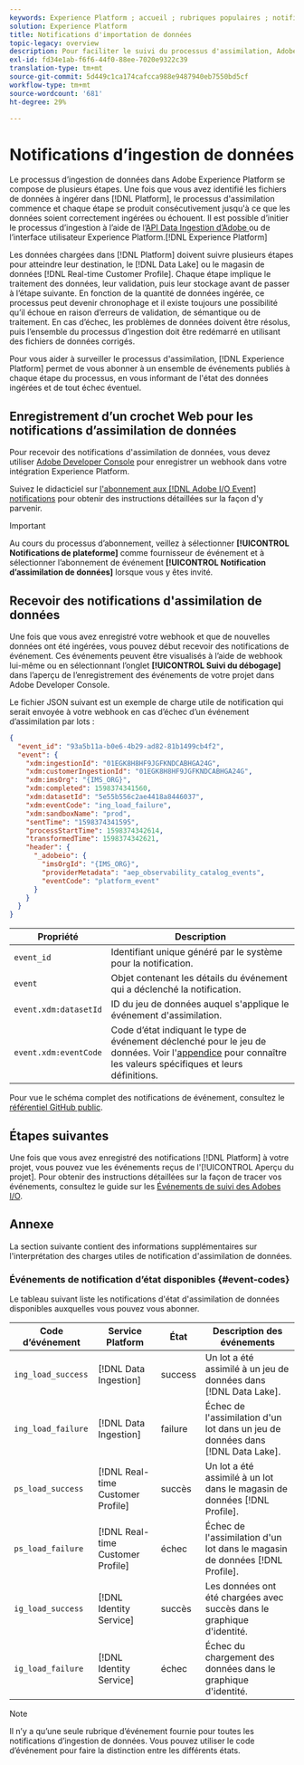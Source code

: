 ```yaml
---
keywords: Experience Platform ; accueil ; rubriques populaires ; notifications d'assimilation de données ; notifications ; événements d'abonnement ; événements d'état d'assimilation de données ; événements d'état ; abonnement ; notifications d'état ;
solution: Experience Platform
title: Notifications d'importation de données
topic-legacy: overview
description: Pour faciliter le suivi du processus d'assimilation, Adobe Experience Platform permet de s'abonner à un ensemble de événements publiés à chaque étape du processus, en vous informant de l'état des données ingérées et de toute erreur éventuelle.
exl-id: fd34e1ab-f6f6-44f0-88ee-7020e9322c39
translation-type: tm+mt
source-git-commit: 5d449c1ca174cafcca988e9487940eb7550bd5cf
workflow-type: tm+mt
source-wordcount: '681'
ht-degree: 29%

---
```


# Notifications d’ingestion de données

Le processus d’ingestion de données dans Adobe Experience Platform se compose de plusieurs étapes. Une fois que vous avez identifié les fichiers de données à ingérer dans [!DNL Platform], le processus d&#39;assimilation commence et chaque étape se produit consécutivement jusqu&#39;à ce que les données soient correctement ingérées ou échouent. Il est possible d’initier le processus d’ingestion à l’aide de l’[API Data Ingestion d’Adobe ](https://www.adobe.io/apis/experienceplatform/home/api-reference.html#!acpdr/swagger-specs/ingest-api.yaml) ou de l’interface utilisateur Experience Platform.[!DNL Experience Platform]

Les données chargées dans [!DNL Platform] doivent suivre plusieurs étapes pour atteindre leur destination, le [!DNL Data Lake] ou le magasin de données [!DNL Real-time Customer Profile]. Chaque étape implique le traitement des données, leur validation, puis leur stockage avant de passer à l’étape suivante. En fonction de la quantité de données ingérée, ce processus peut devenir chronophage et il existe toujours une possibilité qu’il échoue en raison d’erreurs de validation, de sémantique ou de traitement. En cas d’échec, les problèmes de données doivent être résolus, puis l’ensemble du processus d’ingestion doit être redémarré en utilisant des fichiers de données corrigés.

Pour vous aider à surveiller le processus d&#39;assimilation, [!DNL Experience Platform] permet de vous abonner à un ensemble de événements publiés à chaque étape du processus, en vous informant de l&#39;état des données ingérées et de tout échec éventuel.

## Enregistrement d’un crochet Web pour les notifications d’assimilation de données

Pour recevoir des notifications d&#39;assimilation de données, vous devez utiliser [Adobe Developer Console](https://www.adobe.com/go/devs_console_ui_fr) pour enregistrer un webhook dans votre intégration Experience Platform.

Suivez le didacticiel sur [l&#39;abonnement aux  [!DNL Adobe I/O Event] notifications](../../observability/notifications/subscribe.md) pour obtenir des instructions détaillées sur la façon d&#39;y parvenir.

>[!IMPORTANT]
>
>Au cours du processus d’abonnement, veillez à sélectionner **[!UICONTROL Notifications de plateforme]** comme fournisseur de événement et à sélectionner l’abonnement de événement **[!UICONTROL Notification d’assimilation de données]** lorsque vous y êtes invité.

## Recevoir des notifications d&#39;assimilation de données

Une fois que vous avez enregistré votre webhook et que de nouvelles données ont été ingérées, vous pouvez début recevoir des notifications de événement. Ces événements peuvent être visualisés à l’aide de webhook lui-même ou en sélectionnant l’onglet **[!UICONTROL Suivi du débogage]** dans l’aperçu de l’enregistrement des événements de votre projet dans Adobe Developer Console.

Le fichier JSON suivant est un exemple de charge utile de notification qui serait envoyée à votre webhook en cas d’échec d’un événement d’assimilation par lots :

```json
{
  "event_id": "93a5b11a-b0e6-4b29-ad82-81b1499cb4f2",
  "event": {
    "xdm:ingestionId": "01EGK8H8HF9JGFKNDCABHGA24G",
    "xdm:customerIngestionId": "01EGK8H8HF9JGFKNDCABHGA24G",
    "xdm:imsOrg": "{IMS_ORG}",
    "xdm:completed": 1598374341560,
    "xdm:datasetId": "5e55b556c2ae4418a8446037",
    "xdm:eventCode": "ing_load_failure",
    "xdm:sandboxName": "prod",
    "sentTime": "1598374341595",
    "processStartTime": 1598374342614,
    "transformedTime": 1598374342621,
    "header": {
      "_adobeio": {
        "imsOrgId": "{IMS_ORG}",
        "providerMetadata": "aep_observability_catalog_events",
        "eventCode": "platform_event"
      }
    }
  }
}
```

| Propriété | Description |
| --- | --- |
| `event_id` | Identifiant unique généré par le système pour la notification. |
| `event` | Objet contenant les détails du événement qui a déclenché la notification. |
| `event.xdm:datasetId` | ID du jeu de données auquel s&#39;applique le événement d&#39;assimilation. |
| `event.xdm:eventCode` | Code d’état indiquant le type de événement déclenché pour le jeu de données. Voir l&#39;[appendice](#event-codes) pour connaître les valeurs spécifiques et leurs définitions. |

Pour vue le schéma complet des notifications de événement, consultez le [référentiel GitHub public](https://github.com/adobe/xdm/blob/master/schemas/notifications/ingestion.schema.json).

## Étapes suivantes

Une fois que vous avez enregistré des notifications [!DNL Platform] à votre projet, vous pouvez vue les événements reçus de l&#39;[!UICONTROL Aperçu du projet]. Pour obtenir des instructions détaillées sur la façon de tracer vos événements, consultez le guide sur les [Événements de suivi des Adobes I/O](https://www.adobe.io/apis/experienceplatform/events/docs.html#!adobedocs/adobeio-events/master/support/tracing.md).

## Annexe

La section suivante contient des informations supplémentaires sur l&#39;interprétation des charges utiles de notification d&#39;assimilation de données.

### Événements de notification d’état disponibles {#event-codes}

Le tableau suivant liste les notifications d&#39;état d&#39;assimilation de données disponibles auxquelles vous pouvez vous abonner.

| Code d’événement | Service Platform | État | Description des événements |
| --- | ---------------- | ------ | ----------------- |
| `ing_load_success` | [!DNL Data Ingestion] | success | Un lot a été assimilé à un jeu de données dans [!DNL Data Lake]. |
| `ing_load_failure` | [!DNL Data Ingestion] | failure | Échec de l&#39;assimilation d&#39;un lot dans un jeu de données dans [!DNL Data Lake]. |
| `ps_load_success` | [!DNL Real-time Customer Profile] | succès | Un lot a été assimilé à un lot dans le magasin de données [!DNL Profile]. |
| `ps_load_failure` | [!DNL Real-time Customer Profile] | échec | Échec de l&#39;assimilation d&#39;un lot dans le magasin de données [!DNL Profile]. |
| `ig_load_success` | [!DNL Identity Service] | succès | Les données ont été chargées avec succès dans le graphique d&#39;identité. |
| `ig_load_failure` | [!DNL Identity Service] | échec | Échec du chargement des données dans le graphique d&#39;identité. |

>[!NOTE]
>
>Il n’y a qu’une seule rubrique d’événement fournie pour toutes les notifications d’ingestion de données. Vous pouvez utiliser le code d’événement pour faire la distinction entre les différents états.
